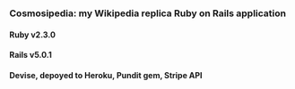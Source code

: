 ### Cosmosipedia: my Wikipedia replica Ruby on Rails application
#### Ruby v2.3.0
#### Rails v5.0.1
#### Devise, depoyed to Heroku, Pundit gem, Stripe API